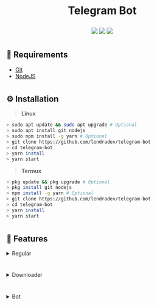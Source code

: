 # <p align="center">Telegram Bot</p>

<p align="center">
    <a href="https://github.com/lendradev/#readme"><img src="https://img.shields.io/github/license/lendradev/telegram-bot?color=blue&label=License&logo=github&style=flat-square"></a>
    <a href="https://github.com/lendradev/#readme"><img src="https://img.shields.io/github/package-json/v/lendradev/telegram-bot?color=blue&label=Version&logo=github&style=flat-square"></a>
    <a href="https://github.com/lendradev/#readme"><img src="https://img.shields.io/github/repo-size/lendradev/telegram-bot?label=Size&logo=github&style=flat-square"></a>
</p>

#

## 📑 **Requirements**
- [Git](https://git-scm.com/downloads)
- [NodeJS](https://nodejs.org/en/download)

#

## ⚙️ **Installation**

> **Linux**
```bash
> sudo apt update && sudo apt upgrade # Optional
> sudo apt install git nodejs
> sudo npm install -g yarn # Optional
> git clone https://github.com/lendradev/telegram-bot
> cd telegram-bot
> yarn install
> yarn start
```

> **Termux**
```bash
> pkg update && pkg upgrade # Optional
> pkg install git nodejs
> npm install -g yarn # Optional
> git clone https://github.com/lendradev/telegram-bot
> cd telegram-bot
> yarn install
> yarn start
```

# 

## 📔 Features
<!-- Regular Section -->
<details>
<summary>Regular</summary>
<br>

| Stats | Name  | Aliases | Arguments |
|:-----:|:------|:-------:|:---------:|
|   ✅   | hello |   hai   |   none    |
|   ✅   | say   |  none   |   none    |


</details>
<h1></h1>

<!-- Downloader Section -->
<details>
<summary>Downloader</summary>
<br>

| Stats | Name  |   Aliases    | Arguments |      Description       |
|:-----:|:-----:|:------------:|:---------:|:----------------------:|
|   ✅   | ytmp3 | ytaudio, yta |   [url]   | Download youtube audio |
|   ✅   | ytmp4 |  ytvid, ytv  |   [url]   | Download youtube video |

</details>

<h1></h1>

<!-- Bot Section -->
<details>
<summary>Bot</summary>
<br>

| Stats | Name |   Aliases   | Arguments |         Description         |
|:-----:|:----:|:-----------:|:---------:|:---------------------------:|
|   ✅   | ping |    pong     |   none    |      Send pong message      |
|   ✅   | menu | help, guide |   none    | Send all guide bot features |

</details>